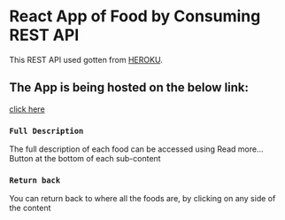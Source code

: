 # React App of Food by Consuming REST API

This REST API used gotten from [HEROKU](https://asm-dev-api.herokuapp.com/api/v1/food).

## The App is being hosted on the below link:

 [click here](https://react-food-app-test.herokuapp.com/)
 

### `Full Description`

The full description of each food can be accessed using Read more... 
Button at the bottom of each sub-content 

### `Return back`

You can return back to where all the foods are, by clicking on any side of the content


